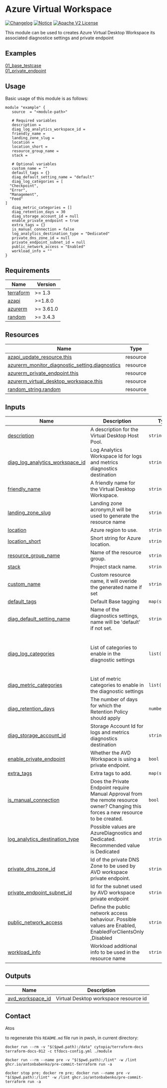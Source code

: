 <!-- BEGIN_AUTOMATED_TF_DOCS_BLOCK -->
# Azure Virtual Workspace
[![Changelog](https://img.shields.io/badge/changelog-release-green.svg)](CHANGELOG.md) [![Notice](https://img.shields.io/badge/notice-copyright-yellow.svg)](NOTICE) [![Apache V2 License](https://img.shields.io/badge/license-Apache%20V2-orange.svg)](LICENSE)

This module can be used to creates Azure Virtual Desktop Workspace its associated diagnostice settings and private endpoint

## Examples

[01\_base\_testcase](./examples/01\_base\_testcase/README.md)  
[01\_private\_endpoint](./examples/02\_private\_endpoint/README.md)  
## Usage
Basic usage of this module is as follows:
```hcl
module "example" {
   source  = "<module-path>"

   # Required variables
   description =
   diag_log_analytics_workspace_id =
   friendly_name =
   landing_zone_slug =
   location =
   location_short =
   resource_group_name =
   stack =

   # Optional variables
   custom_name = ""
   default_tags = {}
   diag_default_setting_name = "default"
   diag_log_categories = [
  "Checkpoint",
  "Error",
  "Management",
  "Feed"
]
   diag_metric_categories = []
   diag_retention_days = 30
   diag_storage_account_id = null
   enable_private_endpoint = true
   extra_tags = {}
   is_manual_connection = false
   log_analytics_destination_type = "Dedicated"
   private_dns_zone_id = null
   private_endpoint_subnet_id = null
   public_network_access = "Enabled"
   workload_info = ""
}
```
## Requirements

| Name | Version |
|------|---------|
| <a name="requirement_terraform"></a> [terraform](#requirement\_terraform) | >= 1.3 |
| <a name="requirement_azapi"></a> [azapi](#requirement\_azapi) | >=1.8.0 |
| <a name="requirement_azurerm"></a> [azurerm](#requirement\_azurerm) | >= 3.61.0 |
| <a name="requirement_random"></a> [random](#requirement\_random) | >= 3.4.3 |
## Resources

| Name | Type |
|------|------|
| [azapi_update_resource.this](https://registry.terraform.io/providers/Azure/azapi/latest/docs/resources/update_resource) | resource |
| [azurerm_monitor_diagnostic_setting.diagnostics](https://registry.terraform.io/providers/hashicorp/azurerm/latest/docs/resources/monitor_diagnostic_setting) | resource |
| [azurerm_private_endpoint.this](https://registry.terraform.io/providers/hashicorp/azurerm/latest/docs/resources/private_endpoint) | resource |
| [azurerm_virtual_desktop_workspace.this](https://registry.terraform.io/providers/hashicorp/azurerm/latest/docs/resources/virtual_desktop_workspace) | resource |
| [random_string.random](https://registry.terraform.io/providers/hashicorp/random/latest/docs/resources/string) | resource |
## Inputs

| Name | Description | Type | Default | Required |
|------|-------------|------|---------|:--------:|
| <a name="input_description"></a> [description](#input\_description) | A description for the Virtual Desktop Host Pool. | `string` | n/a | yes |
| <a name="input_diag_log_analytics_workspace_id"></a> [diag\_log\_analytics\_workspace\_id](#input\_diag\_log\_analytics\_workspace\_id) | Log Analytics Workspace Id for logs and metrics diagnostics destination | `string` | n/a | yes |
| <a name="input_friendly_name"></a> [friendly\_name](#input\_friendly\_name) | A friendly name for the Virtual Desktop Workspace. | `string` | n/a | yes |
| <a name="input_landing_zone_slug"></a> [landing\_zone\_slug](#input\_landing\_zone\_slug) | Landing zone acronym,it will be used to generate the resource name | `string` | n/a | yes |
| <a name="input_location"></a> [location](#input\_location) | Azure region to use. | `string` | n/a | yes |
| <a name="input_location_short"></a> [location\_short](#input\_location\_short) | Short string for Azure location. | `string` | n/a | yes |
| <a name="input_resource_group_name"></a> [resource\_group\_name](#input\_resource\_group\_name) | Name of the resource group. | `string` | n/a | yes |
| <a name="input_stack"></a> [stack](#input\_stack) | Project stack name. | `string` | n/a | yes |
| <a name="input_custom_name"></a> [custom\_name](#input\_custom\_name) | Custom resource name, it will overide the generated name if set | `string` | `""` | no |
| <a name="input_default_tags"></a> [default\_tags](#input\_default\_tags) | Default Base tagging | `map(string)` | `{}` | no |
| <a name="input_diag_default_setting_name"></a> [diag\_default\_setting\_name](#input\_diag\_default\_setting\_name) | Name of the diagnostics settings, name will be 'default' if not set. | `string` | `"default"` | no |
| <a name="input_diag_log_categories"></a> [diag\_log\_categories](#input\_diag\_log\_categories) | List of categories to enable in the diagnostic settings | `list(string)` | <pre>[<br>  "Checkpoint",<br>  "Error",<br>  "Management",<br>  "Feed"<br>]</pre> | no |
| <a name="input_diag_metric_categories"></a> [diag\_metric\_categories](#input\_diag\_metric\_categories) | List of metric categories to enable in the diagnostic settings | `list(string)` | `[]` | no |
| <a name="input_diag_retention_days"></a> [diag\_retention\_days](#input\_diag\_retention\_days) | The number of days for which the Retention Policy should apply | `number` | `30` | no |
| <a name="input_diag_storage_account_id"></a> [diag\_storage\_account\_id](#input\_diag\_storage\_account\_id) | Storage Account Id for logs and metrics diagnostics destination | `string` | `null` | no |
| <a name="input_enable_private_endpoint"></a> [enable\_private\_endpoint](#input\_enable\_private\_endpoint) | Whether the AVD Workspace is using a private endpoint. | `bool` | `true` | no |
| <a name="input_extra_tags"></a> [extra\_tags](#input\_extra\_tags) | Extra tags to add. | `map(string)` | `{}` | no |
| <a name="input_is_manual_connection"></a> [is\_manual\_connection](#input\_is\_manual\_connection) | Does the Private Endpoint require Manual Approval from the remote resource owner? Changing this forces a new resource to be created. | `bool` | `false` | no |
| <a name="input_log_analytics_destination_type"></a> [log\_analytics\_destination\_type](#input\_log\_analytics\_destination\_type) | Possible values are AzureDiagnostics and Dedicated. Recommended value is Dedicated | `string` | `"Dedicated"` | no |
| <a name="input_private_dns_zone_id"></a> [private\_dns\_zone\_id](#input\_private\_dns\_zone\_id) | Id of the private DNS Zone to be used by AVD workspace private endpoint. | `string` | `null` | no |
| <a name="input_private_endpoint_subnet_id"></a> [private\_endpoint\_subnet\_id](#input\_private\_endpoint\_subnet\_id) | Id for the subnet used by AVD workspace private endpoint | `string` | `null` | no |
| <a name="input_public_network_access"></a> [public\_network\_access](#input\_public\_network\_access) | Define the public network access behaviour. Possible values are Enabled, EnabledForClientsOnly ,Disabled | `string` | `"Enabled"` | no |
| <a name="input_workload_info"></a> [workload\_info](#input\_workload\_info) | Workload additional info to be used in the resource name | `string` | `""` | no |
## Outputs

| Name | Description |
|------|-------------|
| <a name="output_avd_workspace_id"></a> [avd\_workspace\_id](#output\_avd\_workspace\_id) | Virtual Desktop workspace resource id |
## Contact

Atos

to regenerate this `README.md` file run in pwsh, in current directory:

`docker run --rm -v "$($pwd.path):/data" cytopia/terraform-docs terraform-docs-012 -c tfdocs-config.yml ./module`

`docker run --rm --name pre -v "$($pwd.path):/lint" -w /lint ghcr.io/antonbabenko/pre-commit-terraform run -a`

`docker stop pre; docker rm pre; docker run --name pre -v "$($pwd.path):/lint" -w /lint ghcr.io/antonbabenko/pre-commit-terraform run -a`
<!-- END_AUTOMATED_TF_DOCS_BLOCK -->